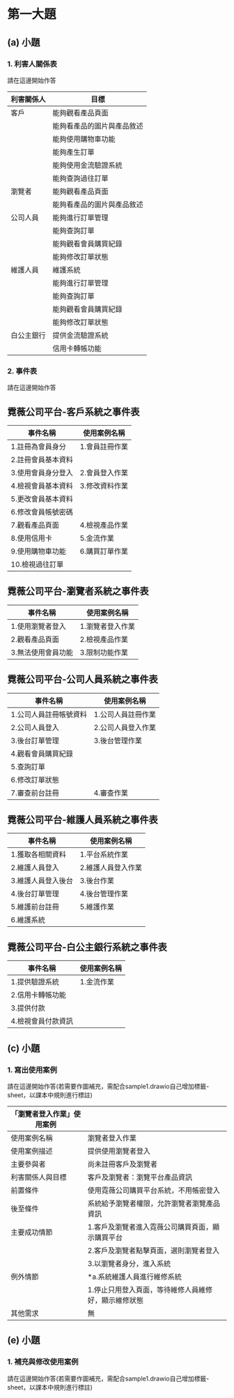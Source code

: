 # 第一大題 
## (a) 小題
### 1. 利害人關係表
請在這邊開始作答

|利害關係人|目標|
|-------|----------|
|客戶|能夠觀看產品頁面|
||能夠看產品的圖片與產品敘述|
||能夠使用購物車功能|
||能夠產生訂單|
||能夠使用金流驗證系統|
||能夠查詢過往訂單|
|瀏覽者|能夠觀看產品頁面|
||能夠看產品的圖片與產品敘述|
|公司人員|能夠進行訂單管理|
||能夠查詢訂單|
||能夠觀看會員購買紀錄|
||能夠修改訂單狀態|
|維護人員|維護系統|
||能夠進行訂單管理|
||能夠查詢訂單|
||能夠觀看會員購買紀錄|
||能夠修改訂單狀態|
|白公主銀行|提供金流驗證系統|
||信用卡轉帳功能|
### 2. 事件表
請在這邊開始作答

## 霓薇公司平台-客戶系統之事件表
|事件名稱|使用案例名稱|
|-------|-----------|
|1.註冊為會員身分|1.會員註冊作業|
|2.註冊會員基本資料||
|3.使用會員身分登入|2.會員登入作業|
|4.檢視會員基本資料|3.修改資料作業|
|5.更改會員基本資料||
|6.修改會員帳號密碼||
|7.觀看產品頁面|4.檢視產品作業|
|8.使用信用卡|5.金流作業|
|9.使用購物車功能|6.購買訂單作業|
|10.檢視過往訂單||

## 霓薇公司平台-瀏覽者系統之事件表
|事件名稱|使用案例名稱|
|-------|-----------|
|1.使用瀏覽者登入|1.瀏覽者登入作業|
|2.觀看產品頁面|2.檢視產品作業|
|3.無法使用會員功能|3.限制功能作業|

## 霓薇公司平台-公司人員系統之事件表
|事件名稱|使用案例名稱|
|-------|-----------|
|1.公司人員註冊帳號資料|1.公司人員註冊作業|
|2.公司人員登入|2.公司人員登入作業|
|3.後台訂單管理|3.後台管理作業|
|4.觀看會員購買紀錄||
|5.查詢訂單||
|6.修改訂單狀態||
|7.審查前台註冊|4.審查作業|

## 霓薇公司平台-維護人員系統之事件表
|事件名稱|使用案例名稱|
|-------|-----------|
|1.獲取各相關資料|1.平台系統作業|
|2.維護人員登入|2.維護人員登入作業|
|3.維護人員登入後台|3.後台作業|
|4.後台訂單管理|4.後台管理作業|
|5.維護前台註冊|5.維護作業|
|6.維護系統||

## 霓薇公司平台-白公主銀行系統之事件表
|事件名稱|使用案例名稱|
|-------|-----------|
|1.提供驗證系統|1.金流作業|
|2.信用卡轉帳功能||
|3.提供付款||
|4.檢視會員付款資訊||

## (c) 小題
### 1. 寫出使用案例
請在這邊開始作答(若需要作圖補充，需配合sample1.drawio自己增加標籤-sheet，以課本中規則進行標註)

|「瀏覽者登入作業」使用案例||
|-------|-----------|
|使用案例名稱|瀏覽者登入作業|
|使用案例描述|提供使用瀏覽者登入|
|主要參與者|尚未註冊客戶及瀏覽者|
|利害關係人與目標|客戶及瀏覽者：瀏覽平台產品資訊|
|前置條件|使用霓薇公司購買平台系統，不用帳密登入|
|後至條件|系統給予瀏覽者權限，允許瀏覽者瀏覽產品資訊|
|主要成功情節|1.客戶及瀏覽者進入霓薇公司購買頁面，顯示購買平台|
||2.客戶及瀏覽者點擊頁面，選則瀏覽者登入|
||3.以瀏覽者身分，進入系統|
|例外情節|*a.系統維護人員進行維修系統|
||1.停止只用登入頁面，等待維修人員維修好，顯示維修狀態|
|其他需求|無

## (e) 小題
### 1. 補充與修改使用案例
請在這邊開始作答(若需要作圖補充，需配合sample1.drawio自己增加標籤-sheet，以課本中規則進行標註)